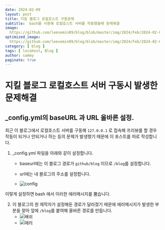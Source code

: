 ```yaml
---
date: 2024-02-09
layout: post
title: 지킬 블로그 로컬호스트 구동문제
subtitle:  bash를 사용해 로컬호스트 서버를 작동했을때 문제해결
image: 
  https://github.com/leesemin89/blog/blob/master/img/2024/Feb/2024-02-09-localhost/title.png
optimized_image:    
  https://github.com/leesemin89/blog/blob/master/img/2024/Feb/2024-02-09-localhost/p_title.png
category: [ blog ]
tags: [ locahost, Blog ]
author: sammy
paginate: true
---
```


# 지킬 블로그 로컬호스트 서버 구동시 발생한 문제해결

## _config.yml의 baseURL 과 URL 올바른 설정.
최근 이 블로그에서 로컬호스트 서버를 구동해 `127.0.0.1` 로 접속해 프리뷰를 할 경우 작동이 되거나 안되거나 하는 등의 문제가 발생했기 때문에 이 포스트를 따로 작성합니다.

1. _config.yml 파일을 아래와 같이 설정합니다.
    * baseurl에는 이 블로그 경로가 `github/blog` 이므로 `/blog`를 설정합니다.
    * url에는 내 블로그의 주소를 설정합니다. 

    * ![config](../img/2024/feb/2024-02-09-localhost/main/1.config.png)

이렇게 설정하면 bash 에서 이러한 에러메시지를 뿜습니다.

2. 이 블로그의 원 제작자가 설정해둔 경로가 달라졌기 때문에 에러메시지가 발생한 부분을 찾아 앞에 `/blog`를 붙여해 올바른 경로를 만듭니다.
    * ![배쉬](../img/2024/feb/2024-02-09-localhost/main/2.bash.png)
    * ![에러](../img/2024/feb/2024-02-09-localhost/main/3.address.png)

